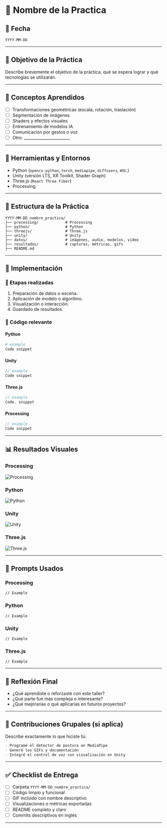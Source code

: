 # 🧪 Nombre de la Practica

## 📅 Fecha
`YYYY-MM-DD`

---

## 🎯 Objetivo de la Práctica

Describe brevemente el objetivo de la práctica, qué se espera lograr y qué tecnologías se utilizarán.

---

## 🧠 Conceptos Aprendidos

- [ ] Transformaciones geométricas (escala, rotación, traslación)
- [ ] Segmentación de imágenes
- [ ] Shaders y efectos visuales
- [ ] Entrenamiento de modelos IA
- [ ] Comunicación por gestos o voz
- [ ] Otro: _______________________

---

## 🔧 Herramientas y Entornos


- Python (`opencv-python`, `torch`, `mediapipe`, `diffusers`, etc.)
- Unity (versión LTS, XR Toolkit, Shader Graph)
- Three.js (`React Three Fiber`)
- Processing

---

## 📁 Estructura de la Práctica

```
YYYY-MM-DD_nombre_practica/
├── processing/            # Processing
├── python/                # Python
├── threejs/               # Three.js
├── unity/                 # Unity
├── datos/                 # imágenes, audio, modelos, video
├── resultados/            # capturas, métricas, gifs
├── README.md
```

---

## 🧪 Implementación


### 🔹 Etapas realizadas
1. Preparación de datos o escena.
2. Aplicación de modelo o algoritmo.
3. Visualización o interacción.
4. Guardado de resultados.


### 🔹 Código relevante


#### Python

```python
# example
Code snippet
```

#### Unity

```csharp
// example
Code snippet
```

#### Three.js

```javascript
// example
Code, snippet
```

#### Processing

```java
// example
Code snippet
```



---
## 📊 Resultados Visuales


### Processing
![Processing](resultados/Processing.gif)

### Python
![Python](resultados/Python.gif)

### Unity
![Unity](resultados/Unity.gif)

### Three.js
![Three.js](resultados/Threejs.gif)

---

## 🧩 Prompts Usados

### Processing
```text
// Example
```

### Python
```text
// Example
```

### Unity
```text
// Example
```

### Three.js
```text
// Example
```


---

## 💬 Reflexión Final

- ¿Qué aprendiste o reforzaste con este taller?
- ¿Qué parte fue más compleja o interesante?
- ¿Qué mejorarías o qué aplicarías en futuros proyectos?

---

## 👥 Contribuciones Grupales (si aplica)

Describe exactamente lo que hiciste tú:

```markdown
- Programé el detector de postura en MediaPipe
- Generé los GIFs y documentación
- Integré el control de voz con visualización en Unity
```

---

## ✅ Checklist de Entrega

- [ ] Carpeta `YYYY-MM-DD_nombre_practica/`
- [ ] Código limpio y funcional
- [ ] GIF incluido con nombre descriptivo
- [ ] Visualizaciones o métricas exportadas
- [ ] README completo y claro
- [ ] Commits descriptivos en inglés

---